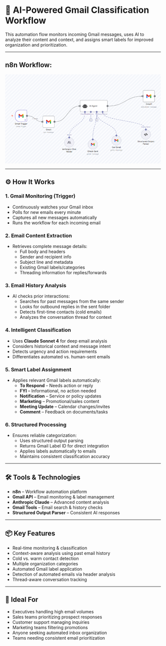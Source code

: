# 📧 AI-Powered Gmail Classification Workflow

This automation flow monitors incoming Gmail messages, uses AI to analyze their content and context, and assigns smart labels for improved organization and prioritization.

---
## n8n Workflow:
![img](Screenshot%202025-08-15%20201950.png)

---

## ⚙️ How It Works

### 1. Gmail Monitoring (Trigger)
- Continuously watches your Gmail inbox
- Polls for new emails every minute
- Captures all new messages automatically
- Runs the workflow for each incoming email

### 2. Email Content Extraction
- Retrieves complete message details:
  - Full body and headers
  - Sender and recipient info
  - Subject line and metadata
  - Existing Gmail labels/categories
  - Threading information for replies/forwards

### 3. Email History Analysis
- AI checks prior interactions:
  - Searches for past messages from the same sender
  - Looks for outbound replies in the sent folder
  - Detects first-time contacts (cold emails)
  - Analyzes the conversation thread for context

### 4. Intelligent Classification
- Uses **Claude Sonnet 4** for deep email analysis
- Considers historical context and message intent
- Detects urgency and action requirements
- Differentiates automated vs. human-sent emails

### 5. Smart Label Assignment
- Applies relevant Gmail labels automatically:
  - **To Respond** – Needs action or reply
  - **FYI** – Informational, no action needed
  - **Notification** – Service or policy updates
  - **Marketing** – Promotional/sales content
  - **Meeting Update** – Calendar changes/invites
  - **Comment** – Feedback on documents/tasks

### 6. Structured Processing
- Ensures reliable categorization:
  - Uses structured output parsing
  - Returns Gmail Label ID for direct integration
  - Applies labels automatically to emails
  - Maintains consistent classification accuracy

---

## 🛠 Tools & Technologies
- **n8n** – Workflow automation platform  
- **Gmail API** – Email monitoring & label management  
- **Anthropic Claude** – Advanced content analysis  
- **Gmail Tools** – Email search & history checks  
- **Structured Output Parser** – Consistent AI responses  

---

## 📦 Key Features
- Real-time monitoring & classification
- Context-aware analysis using past email history
- Cold vs. warm contact detection
- Multiple organization categories
- Automated Gmail label application
- Detection of automated emails via header analysis
- Thread-aware conversation tracking

---

## 🚀 Ideal For
- Executives handling high email volumes
- Sales teams prioritizing prospect responses
- Customer support managing inquiries
- Marketing teams filtering promotions
- Anyone seeking automated inbox organization
- Teams needing consistent email prioritization
